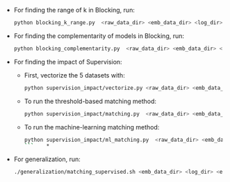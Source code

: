 * For finding the range of k in Blocking, run:
    ```sh
    python blocking_k_range.py  <raw_data_dir> <emb_data_dir> <log_dir>
    ```

* For finding the complementarity of models in Blocking, run:
    ```sh
    python blocking_complementarity.py  <raw_data_dir> <emb_data_dir> <log_dir>
    ```

* For finding the impact of Supervision:
    * First, vectorize the 5 datasets with:
        ```sh
        python supervision_impact/vectorize.py <raw_data_dir> <emb_data_dir> <log_dir>  <static_dir>
        ```
    * To run the threshold-based matching method:
        ```sh
        python supervision_impact/matching.py  <raw_data_dir> <emb_data_dir> <log_dir>
        ```
    * To run the machine-learning matching method:
        ```sh
        python supervision_impact/ml_matching.py  <raw_data_dir> <emb_data_dir> <log_dir>
        ```    *
        
* For generalization, run:
    ```sh
    ./generalization/matching_supervised.sh <emb_data_dir> <log_dir> <exp_dir>
    ```
